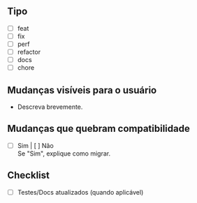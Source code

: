 ## Tipo
- [ ] feat
- [ ] fix
- [ ] perf
- [ ] refactor
- [ ] docs
- [ ] chore

## Mudanças visíveis para o usuário
- Descreva brevemente.

## Mudanças que quebram compatibilidade
- [ ] Sim  |  [ ] Não  
Se "Sim", explique como migrar.

## Checklist
- [ ] Testes/Docs atualizados (quando aplicável)
